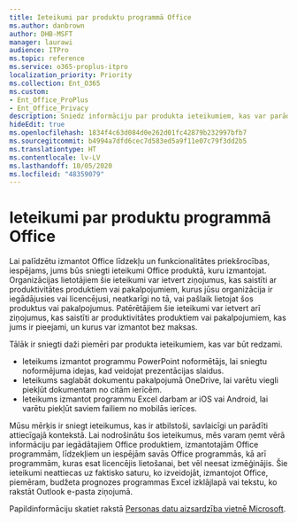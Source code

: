 ```yaml
---
title: Ieteikumi par produktu programmā Office
ms.author: danbrown
author: DHB-MSFT
manager: laurawi
audience: ITPro
ms.topic: reference
ms.service: o365-proplus-itpro
localization_priority: Priority
ms.collection: Ent_O365
ms.custom:
- Ent_Office_ProPlus
- Ent_Office_Privacy
description: Sniedz informāciju par produkta ieteikumiem, kas var parādīties, lietojot Office.
hideEdit: true
ms.openlocfilehash: 1834f4c63d084d0e262d01fc42879b232997bfb7
ms.sourcegitcommit: b4994a7dfd6cec7d583ed5a9f11e07c79f3dd2b5
ms.translationtype: HT
ms.contentlocale: lv-LV
ms.lasthandoff: 10/05/2020
ms.locfileid: "48359079"
---
```

# <a name="in-product-recommendations-in-office"></a>Ieteikumi par produktu programmā Office

Lai palīdzētu izmantot Office līdzekļu un funkcionalitātes priekšrocības, iespējams, jums būs sniegti ieteikumi Office produktā, kuru izmantojat. Organizācijas lietotājiem šie ieteikumi var ietvert ziņojumus, kas saistīti ar produktivitātes produktiem vai pakalpojumiem, kurus jūsu organizācija ir iegādājusies vai licencējusi, neatkarīgi no tā, vai pašlaik lietojat šos produktus vai pakalpojumus. Patērētājiem šie ieteikumi var ietvert arī ziņojumus, kas saistīti ar produktivitātes produktiem vai pakalpojumiem, kas jums ir pieejami, un kurus var izmantot bez maksas.

Tālāk ir sniegti daži piemēri par produkta ieteikumiem, kas var būt redzami.

- Ieteikums izmantot programmu PowerPoint noformētājs, lai sniegtu noformējuma idejas, kad veidojat prezentācijas slaidus.
- Ieteikums saglabāt dokumentu pakalpojumā OneDrive, lai varētu viegli piekļūt dokumentam no citām ierīcēm.
- Ieteikums izmantot programmu Excel darbam ar iOS vai Android, lai varētu piekļūt saviem failiem no mobilās ierīces.

Mūsu mērķis ir sniegt ieteikumus, kas ir atbilstoši, savlaicīgi un parādīti attiecīgajā kontekstā. Lai nodrošinātu šos ieteikumus, mēs varam ņemt vērā informāciju par iegādātajiem Office produktiem, izmantotajām Office programmām, līdzekļiem un iespējām savās Office programmās, kā arī programmām, kuras esat licencējis lietošanai, bet vēl neesat izmēģinājis. Šie ieteikumi neattiecas uz faktisko saturu, ko izveidojāt, izmantojot Office, piemēram, budžeta prognozes programmas Excel izklājlapā vai tekstu, ko rakstāt Outlook e-pasta ziņojumā.

Papildinformāciju skatiet rakstā [Personas datu aizsardzība vietnē Microsoft](https://privacy.microsoft.com/).